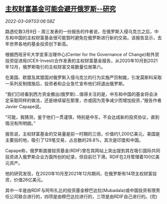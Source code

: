 <!--1646796662000-->
[主权财富基金可能会避开俄罗斯--研究](https://cn.reuters.com/article/swf-investments-russia-0308-tues-idCNKBS2L608U)
------

<div><i>2022-03-09T03:06:58Z</i></div><p>路透伦敦3月9日 - 周三发表的一份报告的作者说，在俄罗斯入侵乌克兰之后，中东和中国的主权财富基金很可能暂时避免在俄罗斯进行新的交易。该报告显示，去年世界各地的基金投资创下新高。</p><p>根据西班牙IE大学变革治理中心(Center for the Governance of Change)和外贸投资促进局(ICEX-Invest)合作发表的主权财富基金报告，从2020年10月到2021年12月，俄罗斯吸引的主权财富交易数量位居第六。</p><p>在美国、欧盟及其盟国对俄罗斯入侵乌克兰的行为实施严厉制裁，引发莫斯科采取一系列反制措施后，投资者和企业急忙宣布他们将退出俄罗斯。</p><p>“我们已经看到西方资金撤出(俄罗斯)...值得关注的是，中东和中国的基金将会决定采取同样的做法，还是继续留在那里，亦或因为竞争减少而增加投资，”报告作者Javier Capape说。</p><p>“可能，我猜测，鉴于他们一贯谨慎，特别是中东，不会达成新的投资协议，直到情况有所明朗。”</p><p>报告说，主权财富基金的交易量是前一时期的三倍，价值约1,200亿美元，美国是主要目的地，吸引了129笔交易，占总数的28.8%，其次是印度和中国。</p><p>Capape称，俄罗斯直接投资基金(RDIF)曾在其网站上突出提到其在吸引国际共同投资进入俄罗斯企业方面所创的纪录，但目前已下滑。RDIF在2月管理着100亿美元资产。</p><p>他的研究发现，在2020年10月至2021年12月期间，在俄罗斯有14项主权财富投资，价值26亿美元。</p><p>其中一半是由RDIF与阿布扎比的投资基金穆巴达拉(Mubadala)或中国投资有限责任公司联合进行的，四项是由穆巴达拉进行的，三项是由RDIF自己进行的。(完)</p>
